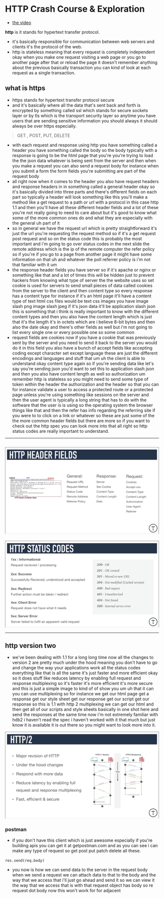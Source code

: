 # HTTP Crash Course & Exploration

- [the video](https://www.youtube.com/watch?v=iYM2zFP3Zn0)

**http** is it stands for hypertext transfer protocol. 
- it's basically responsible for communication between web servers and clients it's the protocol of the web. 
- http is stateless meaning that every request is completely independent okay when you make one request visiting a web page or you go to another page after that or reload the page it doesn't remember anything about the previous basically transaction you can kind of look at each request as a single transaction. 

## what is https 
- https stands for hypertext transfer protocol secure 
- and it's basically where all the data that's sent back and forth is encrypted by something called ssl which stands for secure sockets layer or by tls which is the transport security layer so anytime you have users that are sending sensitive information you should always it should always be over https especially.

> GET , POST, PUT, DELETE

- with each request and response using http you have something called a header you have something called the body so the body typically with a response is going to be the html page that you're you're trying to load the the json data whatever is being sent from the server and then when you make a request you can also send a request body for instance when you submit a form the form fields you're submitting are part of the request body 
- all right now when it comes to the header you also have request headers and response headers in in something called a general header okay so it's basically divided into three parts and there's different fields on each part so typically a header will look something like this you'll make a method like a get request to a path or url with a protocol in this case http 1.1 and then you'll have all these different header fields and a lot of these you're not really going to need to care about but it's good to know what some of the more common ones do and what they are especially with the general uh part of it 
- so in general we have the request url which is pretty straightforward it's just the url you're requesting the request method so if it's a get request post request and so on the status code this is probably the most important and i'm going to go over status codes in the next slide the remote address which is the ip of the remote computer the refer policy so if you're if you go to a page from another page it might have some information on that uh and whatever the poll referrer policy is i'm not that familiar with it um 
- the response header fields you have server so if it's apache or nginx or something like that and a lot of times this will be hidden just to prevent hackers from knowing what type of server the the website uses so set cookie is used for servers to send small pieces of data called cookies from the server to the client and then content type so every response has a content type for instance if it's an html page it'll have a content type of text html css files would be text css images you have image slash png image slash jpeg if it's json data it'll be application slash json this is something that i think is really important to know with the different content types and then you also have the content length which is just that it's the length it's in octets which are i believe 8-bit bytes and then also the date okay and there's other fields as well but i'm not going to list every single one or every possible one so some common 
- request fields are cookies now if you have a cookie that was previously sent by the server and you need to send it back to the server you would do it in this field you also have a bunch of accept fields like accepting coding except character set except language these are just the different encodings and languages and stuff that um uh the client is able to understand okay content type again so if you're sending data like let's say you're sending json you'd want to set this to application slash json and then you also have content length as well so authorization um remember http is stateless so you might need to send some type of token within the header the authorization and the header so that you can for instance validate a user to access a protected route or a protected page unless you're using something like sessions on the server and then the user agent is typically a long string that has to do with the software that the user is is using so the operating system the browser things like that and then the refer has info regarding the referring site if you were to to click on a link or whatever so these are just some of the the more common header fields but there are more so if you want to check out the http spec you can look more into that all right so http status codes are really important to understand.
-----
![image](./1.png)
-----
![image](./2.png)

----
## http version two

- we've been dealing with 1.1 for a long long time now all the changes to version 2 are pretty much under the hood meaning you don't have to go and change the way your applications work all the status codes everything like that is all the same it's just faster and more efficient okay so it does stuff like reduces latency by enabling full request and response multiplexing so it's faster it's more efficient it's more secure and this is just a simple image to kind of of show you um uh that it can you can use multiplexing so for instance we get our html page get a response get our style sheet get our response get our script get our response so this is 1.1 with http 2 multiplexing we can get our html and then get all of our scripts and style sheets basically in one shot here and send the responses at the same time now i'm not extremely familiar with hdb2 i haven't read the spec i haven't worked with it that much but just know it is available it is out there so you might want to look more into it.

![image](./3.png)

### postman
- if you don't have this client which is just awesome especially if you're building apis you can get it at getpostman.com and as you can see i can make any type of request so get post put patch delete all these.

`res.send(req.body)`
- you now is how we can send data to the server in the request body when we send a request we can attach data to that to the body and the way that we access that i'll just go ahead and send it so we can view it the way that we access that is with that request object has body so re request dot body now this won't work for for adjacent
